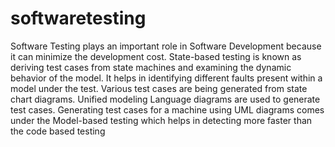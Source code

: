 # softwaretesting
<p> Software Testing plays an important role in Software Development because it can minimize the
 development cost. State-based testing is known as deriving test cases from state machines
 and examining the dynamic behavior of the model. It helps in identifying different faults
 present within a model under the test. Various test cases are being generated from state chart
 diagrams. Unified modeling Language diagrams are used to generate test cases. Generating
 test cases for a machine using UML diagrams comes under the Model-based testing which
 helps in detecting more faster than the code based testing</p>
